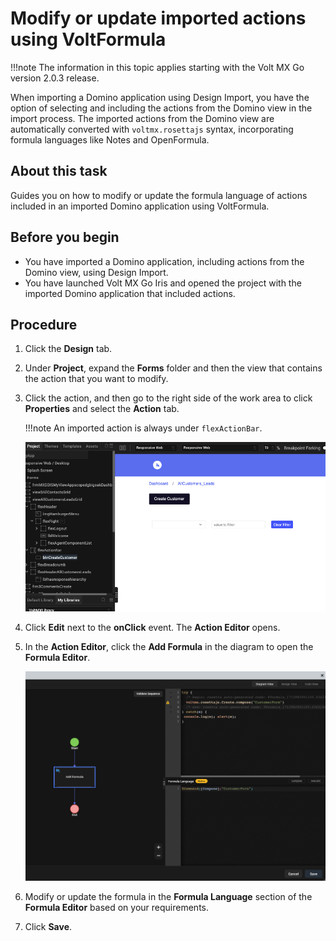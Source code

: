 # Modify or update imported actions using VoltFormula

!!!note
    The information in this topic applies starting with the Volt MX Go version 2.0.3 release. 

When importing a Domino application using Design Import, you have the option of selecting and including the actions from the Domino view in the import process. The imported actions from the Domino view are automatically converted with `voltmx.rosettajs` syntax, incorporating formula languages like Notes and OpenFormula.  

## About this task

Guides you on how to modify or update the formula language of actions included in an imported Domino application using VoltFormula.

## Before you begin

- You have imported a Domino application, including actions from the Domino view, using Design Import.
- You have launched Volt MX Go Iris and opened the project with the imported Domino application that included actions. 

## Procedure

1. Click the **Design** tab.
2. Under **Project**, expand the **Forms** folder and then the view that contains the action that you want to modify.
3. Click the action, and then go to the right side of the work area to click **Properties** and select the **Action** tab.

    !!!note
        An imported action is always under `flexActionBar`.

    ![Form with actions button imported](../../assets/images/dibutton.png)

4. Click **Edit** next to the **onClick** event. The **Action Editor** opens.
5. In the **Action Editor**, click the **Add Formula** in the diagram to open the **Formula Editor**.

    ![Formula Language editor](../../assets/images/divoltformula.png)

6. Modify or update the formula in the **Formula Language** section of the **Formula Editor** based on your requirements.
7. Click **Save**.

